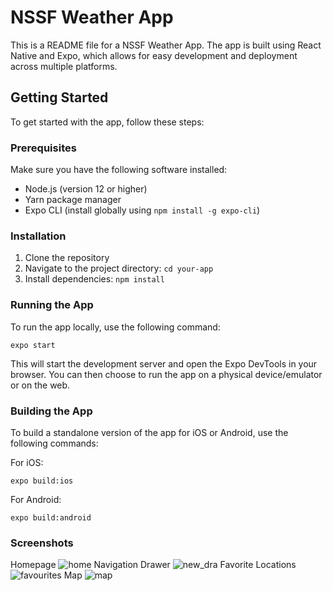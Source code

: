 # NSSF Weather App

This is a README file for a NSSF Weather App. The app is built using React Native and Expo, which allows for easy development and deployment across multiple platforms.

## Getting Started

To get started with the app, follow these steps:

### Prerequisites

Make sure you have the following software installed:

- Node.js (version 12 or higher)
- Yarn package manager
- Expo CLI (install globally using `npm install -g expo-cli`)

### Installation

1. Clone the repository
2. Navigate to the project directory: `cd your-app`
3. Install dependencies: `npm install`

### Running the App

To run the app locally, use the following command:

```
expo start
```

This will start the development server and open the Expo DevTools in your browser. You can then choose to run the app on a physical device/emulator or on the web.

### Building the App

To build a standalone version of the app for iOS or Android, use the following commands:

For iOS:

```
expo build:ios
```

For Android:

```
expo build:android
```

### Screenshots
Homepage
![home](https://github.com/wcosmas/nssf-weather-app/assets/37125096/9096ecd6-af80-481c-b1be-9524d7132034)
Navigation Drawer
![new_dra](https://github.com/wcosmas/nssf-weather-app/assets/37125096/d2a99b06-03d5-4eac-97ba-346cb50633f2)
Favorite Locations
![favourites](https://github.com/wcosmas/nssf-weather-app/assets/37125096/e974c000-fbf5-49c8-a6f9-13e52857a3f4)
Map
![map](https://github.com/wcosmas/nssf-weather-app/assets/37125096/3a6aaf98-2570-4e9d-8cfc-8581935da917)



